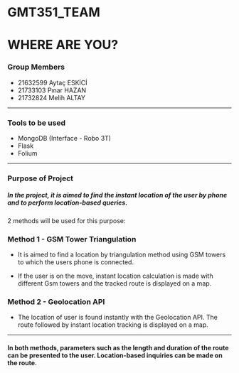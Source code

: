 # GMT351_TEAM 
# WHERE ARE YOU?

### Group Members
- 21632599 Aytaç ESKİCİ
- 21733103 Pınar HAZAN
- 21732824 Melih ALTAY

------------

### Tools to be used
- MongoDB (Interface - Robo 3T)
- Flask
- Folium

------------


### Purpose of Project
##### In the project, it is aimed to find the instant location of the user by phone and to perform location-based queries.
 2 methods will be used for this purpose:

### Method 1 - GSM Tower Triangulation
- It is aimed to find a location by triangulation method using GSM towers to which the users phone is connected.

- If the user is on the move, instant location calculation is made with different Gsm towers and the tracked route is displayed on a map.

### Method 2 - Geolocation API
- The location of user is found instantly with the Geolocation API. The route followed by instant location tracking is displayed on a map.


-------------

#### In both methods, parameters such as the length and duration of the route can be presented to the user. Location-based inquiries can be made on the route.

